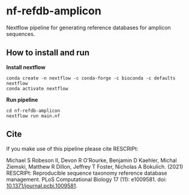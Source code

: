 # nf-refdb-amplicon
Nextflow pipeline for generating reference databases for amplicon sequences.

## How to install and run

**Install nextflow**
```
conda create -n nextflow -c conda-forge -c bioconda -c defaults nextflow
conda activate nextflow
```

**Run pipeline**
```
cd nf-refdb-amplicon
nextflow run main.nf
```

## Cite
If you make use of this pipeline please cite RESCRIPt:

Michael S Robeson II, Devon R O'Rourke, Benjamin D Kaehler, Michal Ziemski, Matthew R Dillon, Jeffrey T Foster, Nicholas A Bokulich. (2021) RESCRIPt: Reproducible sequence taxonomy reference database management. PLoS Computational Biology 17 (11): e1009581. doi: [10.1371/journal.pcbi.1009581](http://dx.doi.org/10.1371/journal.pcbi.1009581).